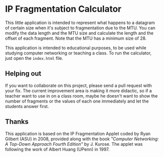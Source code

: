 # IP Fragmentation Calculator

This little application is intended to represent what happens to a datagram of certain size when it's subject to fragmentation due to the MTU. You can modify the data length and the MTU size and calculate the length and the offset of each fragment. Note that the MTU has a minimum size of 28.

This application is intended to educational purposes, to be used while studying computer networking or teaching a class. To run the calculator, just open the ``index.html`` file.

## Helping out

If you want to collaborate on this project, please send a pull request with your fix. The current improvement area is making it more didactic, so if a teacher want to use in on a class room, maybe he doesn't want to show the number of fragments or the values of each one immediately and let the students answer first.

## Thanks

This application is based on the IP Fragmentation Applet coded by Ryan Gilbert (ASU) in 2008, provided along with the book *"Computer Networking: A Top-Down Approach Fourth Edition"* by J. Kurose. The applet was following the work of Albert Huang (UPenn) in 1997.